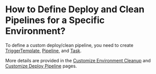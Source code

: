 # How to Define Deploy and Clean Pipelines for a Specific Environment?

<head>
  <link rel="canonical" href="https://docs.kuberocketci.io/faq/how-to/application-deployment/define-deploy-clean-pipelines" />
</head>

To define a custom deploy/clean pipeline, you need to create [TriggerTemplate](https://github.com/epam/edp-tekton/blob/master/charts/pipelines-library/templates/triggers/cd/clean.yaml), [Pipeline](https://github.com/epam/edp-tekton/blob/master/charts/pipelines-library/templates/pipelines/cd/clean.yaml), and [Task](https://github.com/epam/edp-tekton/blob/master/charts/pipelines-library/templates/tasks/cd/clean.yaml).

More details are provided in the [Customize Environment Cleanup](/docs/operator-guide/cd/customize-environment-deletion) and [Customize Deploy Pipeline](/docs/operator-guide/cd/customize-deploy-pipeline) pages.
